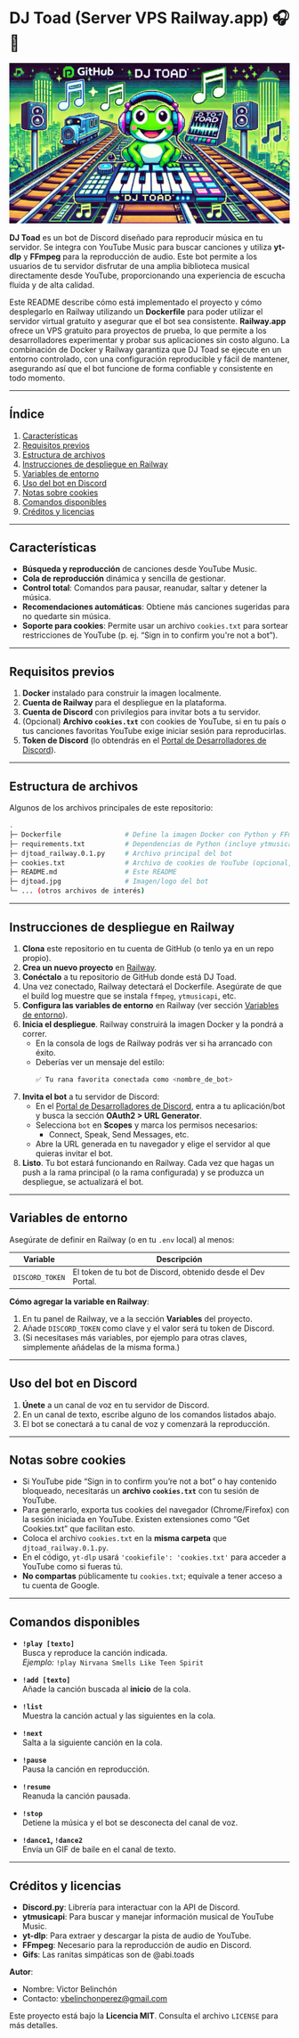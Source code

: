 # DJ Toad (Server VPS Railway.app) 🎧🐸

![Logo de djtoad](djtoad-railway.jpg)

**DJ Toad** es un bot de Discord diseñado para reproducir música en tu servidor. Se integra con YouTube Music para buscar canciones y utiliza **yt-dlp** y **FFmpeg** para la reproducción de audio. Este bot permite a los usuarios de tu servidor disfrutar de una amplia biblioteca musical directamente desde YouTube, proporcionando una experiencia de escucha fluida y de alta calidad.

Este README describe cómo está implementado el proyecto y cómo desplegarlo en Railway utilizando un **Dockerfile** para poder utilizar el servidor virtual gratuito y asegurar que el bot sea consistente. **Railway.app** ofrece un VPS gratuito para proyectos de prueba, lo que permite a los desarrolladores experimentar y probar sus aplicaciones sin costo alguno. La combinación de Docker y Railway garantiza que DJ Toad se ejecute en un entorno controlado, con una configuración reproducible y fácil de mantener, asegurando así que el bot funcione de forma confiable y consistente en todo momento.

---

## Índice
1. [Características](#características)  
2. [Requisitos previos](#requisitos-previos)  
3. [Estructura de archivos](#estructura-de-archivos)  
4. [Instrucciones de despliegue en Railway](#instrucciones-de-despliegue-en-railway)  
5. [Variables de entorno](#variables-de-entorno)  
6. [Uso del bot en Discord](#uso-del-bot-en-discord)  
7. [Notas sobre cookies](#notas-sobre-cookies)  
8. [Comandos disponibles](#comandos-disponibles)  
9. [Créditos y licencias](#créditos-y-licencias)

---

## Características

- **Búsqueda y reproducción** de canciones desde YouTube Music.  
- **Cola de reproducción** dinámica y sencilla de gestionar.  
- **Control total**: Comandos para pausar, reanudar, saltar y detener la música.  
- **Recomendaciones automáticas**: Obtiene más canciones sugeridas para no quedarte sin música.  
- **Soporte para cookies**: Permite usar un archivo `cookies.txt` para sortear restricciones de YouTube (p. ej. “Sign in to confirm you're not a bot”).

---

## Requisitos previos

1. **Docker** instalado para construir la imagen localmente.  
2. **Cuenta de Railway** para el despliegue en la plataforma.  
3. **Cuenta de Discord** con privilegios para invitar bots a tu servidor.  
4. (Opcional) **Archivo `cookies.txt`** con cookies de YouTube, si en tu país o tus canciones favoritas YouTube exige iniciar sesión para reproducirlas.  
5. **Token de Discord** (lo obtendrás en el [Portal de Desarrolladores de Discord](https://discord.com/developers/applications)).

---

## Estructura de archivos

Algunos de los archivos principales de este repositorio:

```bash
.
├─ Dockerfile                # Define la imagen Docker con Python y FFmpeg
├─ requirements.txt          # Dependencias de Python (incluye ytmusicapi, yt-dlp, discord.py, etc.)
├─ djtoad_railway.0.1.py     # Archivo principal del bot
├─ cookies.txt               # Archivo de cookies de YouTube (opcional, si lo usas)
├─ README.md                 # Este README
├─ djtoad.jpg                # Imagen/logo del bot
└─ ... (otros archivos de interés)
```
---

## Instrucciones de despliegue en Railway

1. **Clona** este repositorio en tu cuenta de GitHub (o tenlo ya en un repo propio).  
2. **Crea un nuevo proyecto** en [Railway](https://railway.app/).  
3. **Conéctalo** a tu repositorio de GitHub donde está DJ Toad.  
4. Una vez conectado, Railway detectará el Dockerfile. Asegúrate de que el build log muestre que se instala `ffmpeg`, `ytmusicapi`, etc.  
5. **Configura las variables de entorno** en Railway (ver sección [Variables de entorno](#variables-de-entorno)).  
6. **Inicia el despliegue**. Railway construirá la imagen Docker y la pondrá a correr.  
   - En la consola de logs de Railway podrás ver si ha arrancado con éxito.  
   - Deberías ver un mensaje del estilo:
     ```php
     ✅ Tu rana favorita conectada como <nombre_de_bot>
     ```
7. **Invita el bot** a tu servidor de Discord:
   - En el [Portal de Desarrolladores de Discord](https://discord.com/developers/applications), entra a tu aplicación/bot y busca la sección **OAuth2 > URL Generator**.
   - Selecciona `bot` en **Scopes** y marca los permisos necesarios:
     - Connect, Speak, Send Messages, etc.
   - Abre la URL generada en tu navegador y elige el servidor al que quieras invitar el bot.
8. **Listo**. Tu bot estará funcionando en Railway. Cada vez que hagas un push a la rama principal (o la rama configurada) y se produzca un despliegue, se actualizará el bot.

---

## Variables de entorno

Asegúrate de definir en Railway (o en tu `.env` local) al menos:

| Variable        | Descripción                                                                 |
|-----------------|-----------------------------------------------------------------------------|
| `DISCORD_TOKEN` | El token de tu bot de Discord, obtenido desde el Dev Portal.                 |

**Cómo agregar la variable en Railway**:
1. En tu panel de Railway, ve a la sección **Variables** del proyecto.
2. Añade `DISCORD_TOKEN` como clave y el valor será tu token de Discord.
3. (Si necesitases más variables, por ejemplo para otras claves, simplemente añádelas de la misma forma.)

---

## Uso del bot en Discord

1. **Únete** a un canal de voz en tu servidor de Discord.  
2. En un canal de texto, escribe alguno de los comandos listados abajo.  
3. El bot se conectará a tu canal de voz y comenzará la reproducción.

---

## Notas sobre cookies

- Si YouTube pide “Sign in to confirm you’re not a bot” o hay contenido bloqueado, necesitarás un **archivo `cookies.txt`** con tu sesión de YouTube.  
- Para generarlo, exporta tus cookies del navegador (Chrome/Firefox) con la sesión iniciada en YouTube. Existen extensiones como “Get Cookies.txt” que facilitan esto.  
- Coloca el archivo `cookies.txt` en la **misma carpeta** que `djtoad_railway.0.1.py`.  
- En el código, `yt-dlp` usará `'cookiefile': 'cookies.txt'` para acceder a YouTube como si fueras tú.  
- **No compartas** públicamente tu `cookies.txt`; equivale a tener acceso a tu cuenta de Google.

---

## Comandos disponibles

- **`!play [texto]`**  
  Busca y reproduce la canción indicada.  
  *Ejemplo:* `!play Nirvana Smells Like Teen Spirit`

- **`!add [texto]`**  
  Añade la canción buscada al **inicio** de la cola.

- **`!list`**  
  Muestra la canción actual y las siguientes en la cola.

- **`!next`**  
  Salta a la siguiente canción en la cola.

- **`!pause`**  
  Pausa la canción en reproducción.

- **`!resume`**  
  Reanuda la canción pausada.

- **`!stop`**  
  Detiene la música y el bot se desconecta del canal de voz.

- **`!dance1`, `!dance2`**  
  Envía un GIF de baile en el canal de texto.

---

## Créditos y licencias

- **Discord.py**: Librería para interactuar con la API de Discord.  
- **ytmusicapi**: Para buscar y manejar información musical de YouTube Music.  
- **yt-dlp**: Para extraer y descargar la pista de audio de YouTube.  
- **FFmpeg**: Necesario para la reproducción de audio en Discord.
- **Gifs**: Las ranitas simpáticas son de @abi.toads

**Autor**:  
- Nombre: Victor Belinchón  
- Contacto: [vbelinchonperez@gmail.com](mailto:vbelinchonperez@gmail.com)

Este proyecto está bajo la **Licencia MIT**. Consulta el archivo `LICENSE` para más detalles.
